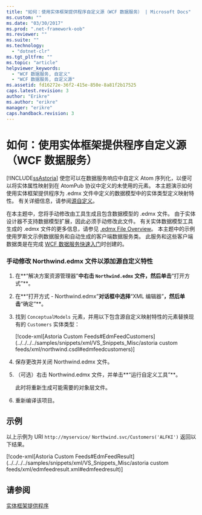 ```yaml
---
title: "如何：使用实体框架提供程序自定义源（WCF 数据服务） | Microsoft Docs"
ms.custom: ""
ms.date: "03/30/2017"
ms.prod: ".net-framework-oob"
ms.reviewer: ""
ms.suite: ""
ms.technology: 
  - "dotnet-clr"
ms.tgt_pltfrm: ""
ms.topic: "article"
helpviewer_keywords: 
  - "WCF 数据服务, 自定义"
  - "WCF 数据服务, 自定义源"
ms.assetid: fd16272e-36f2-415e-850e-8a81f2b17525
caps.latest.revision: 3
author: "Erikre"
ms.author: "erikre"
manager: "erikre"
caps.handback.revision: 3
---
```

# 如何：使用实体框架提供程序自定义源（WCF 数据服务）
[!INCLUDE[ssAstoria](../../../../includes/ssastoria-md.md)] 使您可以在数据服务响应中自定义 Atom 序列化，以便可以将实体属性映射到在 AtomPub 协议中定义的未使用的元素。  本主题演示如何使用实体框架提供程序为 .edmx 文件中定义的数据模型中的实体类型定义映射特性。  有关详细信息，请参阅[源自定义](../../../../docs/framework/data/wcf/feed-customization-wcf-data-services.md)。  
  
 在本主题中，您将手动修改由工具生成且包含数据模型的 .edmx 文件。  由于实体设计器不支持数据模型扩展，因此必须手动修改此文件。  有关实体数据模型工具生成的 .edmx 文件的更多信息，请参见 [.edmx File Overview](http://msdn.microsoft.com/zh-cn/f4c8e7ce-1db6-417e-9759-15f8b55155d4)。  本主题中的示例使用罗斯文示例数据服务和自动生成的客户端数据服务类。  此服务和这些客户端数据类是在完成 [WCF 数据服务快速入门](../../../../docs/framework/data/wcf/quickstart-wcf-data-services.md)时创建的。  
  
### 手动修改 Northwind.edmx 文件以添加源自定义特性  
  
1.  在**“解决方案资源管理器”**中右击 `Northwind.edmx` 文件，然后单击**“打开方式”**。  
  
2.  在**“打开方式 \- Northwind.edmx”**对话框中选择**“XML 编辑器”**，然后单击**“确定”**。  
  
3.  找到 `ConceptualModels` 元素，并用以下包含源自定义映射特性的元素替换现有的 `Customers` 实体类型：  
  
     [!code-xml[Astoria Custom Feeds#EdmFeedCustomers](../../../../samples/snippets/xml/VS_Snippets_Misc/astoria custom feeds/xml/northwind.csdl#edmfeedcustomers)]  
  
4.  保存更改并关闭 Northwind.edmx 文件。  
  
5.  （可选）右击 Northwind.edmx 文件，并单击**“运行自定义工具”**。  
  
     此时将重新生成可能需要的对象层文件。  
  
6.  重新编译该项目。  
  
## 示例  
 以上示例为 URI `http://myservice/` `Northwind.svc/Customers('ALFKI')` 返回以下结果。  
  
 [!code-xml[Astoria Custom Feeds#EdmFeedResult](../../../../samples/snippets/xml/VS_Snippets_Misc/astoria custom feeds/xml/edmfeedresult.xml#edmfeedresult)]  
  
## 请参阅  
 [实体框架提供程序](../../../../docs/framework/data/wcf/entity-framework-provider-wcf-data-services.md)